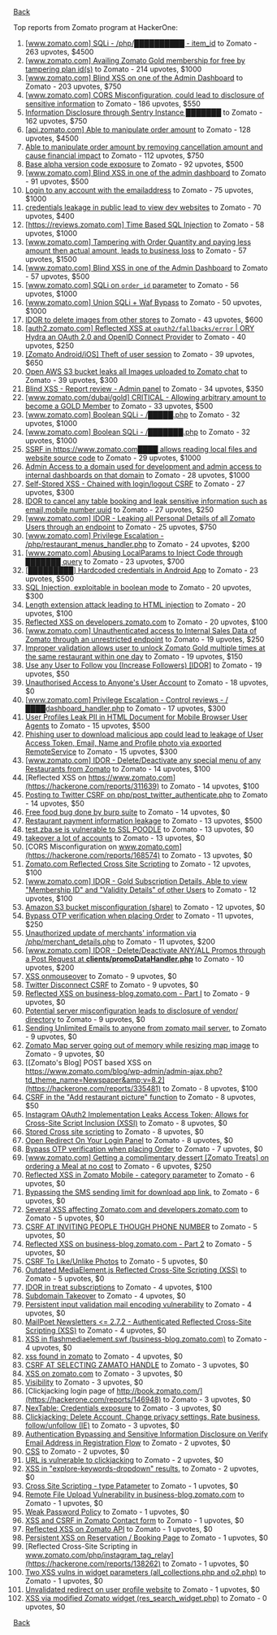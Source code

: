[Back](../README.md)

Top reports from Zomato program at HackerOne:

1. [[www.zomato.com] SQLi - /php/██████████ - item_id](https://hackerone.com/reports/403616) to Zomato - 263 upvotes, $4500
2. [[www.zomato.com] Availing Zomato Gold membership for free by tampering plan id(s)](https://hackerone.com/reports/511044) to Zomato - 214 upvotes, $1000
3. [[www.zomato.com] Blind XSS on one of the Admin Dashboard](https://hackerone.com/reports/724889) to Zomato - 203 upvotes, $750
4. [[www.zomato.com] CORS Misconfiguration, could lead to disclosure of sensitive information](https://hackerone.com/reports/426165) to Zomato - 186 upvotes, $550
5. [Information Disclosure through Sentry Instance ███████](https://hackerone.com/reports/697512) to Zomato - 162 upvotes, $750
6. [[api.zomato.com] Able to manipulate order amount](https://hackerone.com/reports/512968) to Zomato - 128 upvotes, $4500
7. [Able to manipulate order amount by removing cancellation amount and cause financial impact](https://hackerone.com/reports/614523) to Zomato - 112 upvotes, $750
8. [Base alpha version code exposure](https://hackerone.com/reports/167859) to Zomato - 92 upvotes, $500
9. [[www.zomato.com] Blind XSS in one of the admin dashboard](https://hackerone.com/reports/461272) to Zomato - 91 upvotes, $500
10. [Login to any account with the emailaddress](https://hackerone.com/reports/245408) to Zomato - 75 upvotes, $1000
11. [credentials leakage in public lead to view dev websites](https://hackerone.com/reports/511440) to Zomato - 70 upvotes, $400
12. [[https://reviews.zomato.com] Time Based SQL Injection](https://hackerone.com/reports/300176) to Zomato - 58 upvotes, $1000
13. [[www.zomato.com] Tampering with Order Quantity and paying less amount then actual amount, leads to business loss](https://hackerone.com/reports/403783) to Zomato - 57 upvotes, $1500
14. [[www.zomato.com] Blind XSS in one of the Admin Dashboard](https://hackerone.com/reports/419731) to Zomato - 57 upvotes, $500
15. [[www.zomato.com] SQLi on `order_id` parameter](https://hackerone.com/reports/358669) to Zomato - 56 upvotes, $1000
16. [[www.zomato.com] Union SQLi + Waf Bypass](https://hackerone.com/reports/258582) to Zomato - 50 upvotes, $1000
17. [IDOR to delete images from other stores](https://hackerone.com/reports/404797) to Zomato - 43 upvotes, $600
18. [[auth2.zomato.com] Reflected XSS at `oauth2/fallbacks/error` | ORY Hydra an OAuth 2.0 and OpenID Connect Provider](https://hackerone.com/reports/456333) to Zomato - 40 upvotes, $250
19. [[Zomato Android/iOS] Theft of user session](https://hackerone.com/reports/328486) to Zomato - 39 upvotes, $650
20. [Open AWS S3 bucket leaks all Images uploaded to Zomato chat](https://hackerone.com/reports/507097) to Zomato - 39 upvotes, $300
21. [Blind XSS - Report review - Admin panel](https://hackerone.com/reports/314126) to Zomato - 34 upvotes, $350
22. [[www.zomato.com/dubai/gold] CRITICAL - Allowing arbitrary amount to become a GOLD Member](https://hackerone.com/reports/254211) to Zomato - 33 upvotes, $500
23. [[www.zomato.com] Boolean SQLi - /█████.php](https://hackerone.com/reports/297534) to Zomato - 32 upvotes, $1000
24. [[www.zomato.com] Boolean SQLi - /███████.php](https://hackerone.com/reports/301257) to Zomato - 32 upvotes, $1000
25. [SSRF in https://www.zomato.com████ allows reading local files and website source code](https://hackerone.com/reports/271224) to Zomato - 29 upvotes, $1000
26. [Admin Access to a domain used for development and admin access to internal dashboards on that domain](https://hackerone.com/reports/271407) to Zomato - 28 upvotes, $1000
27. [Self-Stored XSS - Chained with login/logout CSRF](https://hackerone.com/reports/632017) to Zomato - 27 upvotes, $300
28. [IDOR to cancel any table booking and leak sensitive information such as email,mobile number,uuid](https://hackerone.com/reports/265258) to Zomato - 27 upvotes, $250
29. [[www.zomato.com] IDOR - Leaking all Personal Details of all Zomato Users through an endpoint](https://hackerone.com/reports/269937) to Zomato - 25 upvotes, $750
30. [[www.zomato.com] Privilege Escalation - /php/restaurant_menus_handler.php](https://hackerone.com/reports/300454) to Zomato - 24 upvotes, $200
31. [[www.zomato.com] Abusing LocalParams to Inject Code through ███████ query](https://hackerone.com/reports/341600) to Zomato - 23 upvotes, $700
32. [[█████████] Hardcoded credentials in Android App](https://hackerone.com/reports/246995) to Zomato - 23 upvotes, $500
33. [SQL Injection, exploitable in boolean mode](https://hackerone.com/reports/246412) to Zomato - 20 upvotes, $300
34. [Length extension attack leading to HTML injection](https://hackerone.com/reports/251572) to Zomato - 20 upvotes, $100
35. [Reflected XSS on developers.zomato.com](https://hackerone.com/reports/418823) to Zomato - 20 upvotes, $100
36. [[www.zomato.com] Unauthenticated access to Internal Sales Data of Zomato through an unrestricted endpoint](https://hackerone.com/reports/263535) to Zomato - 19 upvotes, $250
37. [Improper validation allows user to unlock Zomato Gold multiple times at the same restaurant within one day](https://hackerone.com/reports/486629) to Zomato - 19 upvotes, $150
38. [Use any User to Follow you (Increase Followers) [IDOR]](https://hackerone.com/reports/245969) to Zomato - 19 upvotes, $50
39. [Unauthorised Access to Anyone's User Account](https://hackerone.com/reports/202921) to Zomato - 18 upvotes, $0
40. [[www.zomato.com] Privilege Escalation - Control reviews - /████dashboard_handler.php](https://hackerone.com/reports/300099) to Zomato - 17 upvotes, $300
41. [User Profiles Leak PII in HTML Document for Mobile Browser User Agents](https://hackerone.com/reports/288596) to Zomato - 15 upvotes, $500
42. [Phishing user to download malicious app could lead to leakage of User Access Token, Email, Name and Profile photo via exported RemoteService](https://hackerone.com/reports/384257) to Zomato - 15 upvotes, $300
43. [[www.zomato.com] IDOR - Delete/Deactivate any special menu of any Restaurants from Zomato](https://hackerone.com/reports/264919) to Zomato - 14 upvotes, $100
44. [Reflected XSS on https://www.zomato.com](https://hackerone.com/reports/311639) to Zomato - 14 upvotes, $100
45. [Posting to Twitter CSRF on php/post_twitter_authenticate.php](https://hackerone.com/reports/249234) to Zomato - 14 upvotes, $50
46. [Free food bug done by burp suite](https://hackerone.com/reports/762883) to Zomato - 14 upvotes, $0
47. [Restaurant payment information leakage](https://hackerone.com/reports/252043) to Zomato - 13 upvotes, $500
48. [test.zba.se is vulnerable to SSL POODLE](https://hackerone.com/reports/201520) to Zomato - 13 upvotes, $0
49. [takeover a lot of accounts](https://hackerone.com/reports/180388) to Zomato - 13 upvotes, $0
50. [CORS Misconfiguration on www.zomato.com](https://hackerone.com/reports/168574) to Zomato - 13 upvotes, $0
51. [Zomato.com Reflected Cross Site Scripting](https://hackerone.com/reports/303522) to Zomato - 12 upvotes, $100
52. [[www.zomato.com] IDOR - Gold Subscription Details, Able to view "Membership ID" and "Validity Details" of other Users](https://hackerone.com/reports/344145) to Zomato - 12 upvotes, $100
53. [Amazon S3 bucket misconfiguration (share)](https://hackerone.com/reports/229690) to Zomato - 12 upvotes, $0
54. [Bypass OTP verification when placing Order](https://hackerone.com/reports/247158) to Zomato - 11 upvotes, $250
55. [Unauthorized update of merchants' information via /php/merchant_details.php](https://hackerone.com/reports/255651) to Zomato - 11 upvotes, $200
56. [[www.zomato.com] IDOR - Delete/Deactivate ANY/ALL Promos through a Post Request at **clients/promoDataHandler.php**](https://hackerone.com/reports/264754) to Zomato - 10 upvotes, $200
57. [XSS onmouseover](https://hackerone.com/reports/139981) to Zomato - 9 upvotes, $0
58. [Twitter Disconnect CSRF](https://hackerone.com/reports/114127) to Zomato - 9 upvotes, $0
59. [Reflected XSS on business-blog.zomato.com - Part I](https://hackerone.com/reports/137905) to Zomato - 9 upvotes, $0
60. [Potential server misconfiguration leads to disclosure of vendor/ directory](https://hackerone.com/reports/271391) to Zomato - 9 upvotes, $0
61. [Sending Unlimited Emails to anyone from zomato mail server.](https://hackerone.com/reports/518928) to Zomato - 9 upvotes, $0
62. [Zomato Map server going out of memory while resizing map image](https://hackerone.com/reports/751904) to Zomato - 9 upvotes, $0
63. [[Zomato's Blog] POST based XSS on https://www.zomato.com/blog/wp-admin/admin-ajax.php?td_theme_name=Newspaper&amp;v=8.2](https://hackerone.com/reports/335481) to Zomato - 8 upvotes, $100
64. [CSRF in the "Add restaurant picture" function](https://hackerone.com/reports/169699) to Zomato - 8 upvotes, $50
65. [Instagram OAuth2 Implementation Leaks Access Token; Allows for Cross-Site Script Inclusion (XSSI)](https://hackerone.com/reports/138270) to Zomato - 8 upvotes, $0
66. [Stored Cross site scripting](https://hackerone.com/reports/145246) to Zomato - 8 upvotes, $0
67. [Open Redirect On Your Login Panel](https://hackerone.com/reports/473064) to Zomato - 8 upvotes, $0
68. [Bypass OTP verification when placing Order](https://hackerone.com/reports/142221) to Zomato - 7 upvotes, $0
69. [[www.zomato.com] Getting a complimentary dessert [Zomato Treats] on ordering a Meal at no cost](https://hackerone.com/reports/321938) to Zomato - 6 upvotes, $250
70. [Reflected XSS in Zomato Mobile - category parameter](https://hackerone.com/reports/230119) to Zomato - 6 upvotes, $0
71. [Bypassing the SMS sending limit for download app link.](https://hackerone.com/reports/517711) to Zomato - 6 upvotes, $0
72. [Several XSS affecting Zomato.com and developers.zomato.com](https://hackerone.com/reports/114631) to Zomato - 5 upvotes, $0
73. [CSRF AT INVITING PEOPLE THOUGH PHONE NUMBER](https://hackerone.com/reports/113865) to Zomato - 5 upvotes, $0
74. [Reflected XSS on business-blog.zomato.com - Part 2](https://hackerone.com/reports/137906) to Zomato - 5 upvotes, $0
75. [CSRF To Like/Unlike Photos](https://hackerone.com/reports/230837) to Zomato - 5 upvotes, $0
76. [Outdated MediaElement.js Reflected Cross-Site Scripting (XSS)](https://hackerone.com/reports/155228) to Zomato - 5 upvotes, $0
77. [IDOR in treat subscriptions](https://hackerone.com/reports/313050) to Zomato - 4 upvotes, $100
78. [Subdomain Takeover](https://hackerone.com/reports/113869) to Zomato - 4 upvotes, $0
79. [Persistent input validation mail encoding vulnerability](https://hackerone.com/reports/114879) to Zomato - 4 upvotes, $0
80. [MailPoet Newsletters &lt;= 2.7.2 - Authenticated Reflected Cross-Site Scripting (XSS)](https://hackerone.com/reports/200355) to Zomato - 4 upvotes, $0
81. [XSS in flashmediaelement.swf (business-blog.zomato.com)](https://hackerone.com/reports/200351) to Zomato - 4 upvotes, $0
82. [xss found in zomato](https://hackerone.com/reports/240989) to Zomato - 4 upvotes, $0
83. [CSRF AT SELECTING ZAMATO HANDLE](https://hackerone.com/reports/113857) to Zomato - 3 upvotes, $0
84. [XSS on zomato.com](https://hackerone.com/reports/143294) to Zomato - 3 upvotes, $0
85. [Visibility](https://hackerone.com/reports/156182) to Zomato - 3 upvotes, $0
86. [Clickjacking login page of http://book.zomato.com/](https://hackerone.com/reports/146948) to Zomato - 3 upvotes, $0
87. [NexTable: Credentials exposure](https://hackerone.com/reports/120941) to Zomato - 3 upvotes, $0
88. [Clickjacking: Delete Account, Change privacy settings, Rate business, follow/unfollow (IE)](https://hackerone.com/reports/338569) to Zomato - 3 upvotes, $0
89. [Authentication Bypassing and Sensitive Information Disclosure on Verify Email Address in Registration Flow](https://hackerone.com/reports/124151) to Zomato - 2 upvotes, $0
90. [CSS](https://hackerone.com/reports/145686) to Zomato - 2 upvotes, $0
91. [URL is vulnerable to clickjacking](https://hackerone.com/reports/337219) to Zomato - 2 upvotes, $0
92. [XSS in "explore-keywords-dropdown" results.](https://hackerone.com/reports/347567) to Zomato - 2 upvotes, $0
93. [Cross Site Scripting - type Patameter](https://hackerone.com/reports/114151) to Zomato - 1 upvotes, $0
94. [Remote File Upload Vulnerability in business-blog.zomato.com](https://hackerone.com/reports/114389) to Zomato - 1 upvotes, $0
95. [Weak Password Policy](https://hackerone.com/reports/115036) to Zomato - 1 upvotes, $0
96. [XSS and CSRF in Zomato Contact form](https://hackerone.com/reports/115248) to Zomato - 1 upvotes, $0
97. [Reflected XSS on Zomato API](https://hackerone.com/reports/125762) to Zomato - 1 upvotes, $0
98. [Persistent XSS on Reservation / Booking Page](https://hackerone.com/reports/123005) to Zomato - 1 upvotes, $0
99. [Reflected Cross-Site Scripting in www.zomato.com/php/instagram_tag_relay](https://hackerone.com/reports/138262) to Zomato - 1 upvotes, $0
100. [Two XSS vulns in widget parameters (all_collections.php and o2.php)](https://hackerone.com/reports/115560) to Zomato - 1 upvotes, $0
101. [Unvalidated redirect on user profile website](https://hackerone.com/reports/143265) to Zomato - 1 upvotes, $0
102. [XSS via modified Zomato widget (res_search_widget.php)](https://hackerone.com/reports/115402) to Zomato - 0 upvotes, $0


[Back](../README.md)